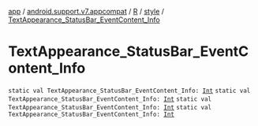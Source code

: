 [app](../../../index.md) / [android.support.v7.appcompat](../../index.md) / [R](../index.md) / [style](index.md) / [TextAppearance_StatusBar_EventContent_Info](.)

# TextAppearance_StatusBar_EventContent_Info

`static val TextAppearance_StatusBar_EventContent_Info: `[`Int`](https://kotlinlang.org/api/latest/jvm/stdlib/kotlin/-int/index.html)
`static val TextAppearance_StatusBar_EventContent_Info: `[`Int`](https://kotlinlang.org/api/latest/jvm/stdlib/kotlin/-int/index.html)
`static val TextAppearance_StatusBar_EventContent_Info: `[`Int`](https://kotlinlang.org/api/latest/jvm/stdlib/kotlin/-int/index.html)
`static val TextAppearance_StatusBar_EventContent_Info: `[`Int`](https://kotlinlang.org/api/latest/jvm/stdlib/kotlin/-int/index.html)
